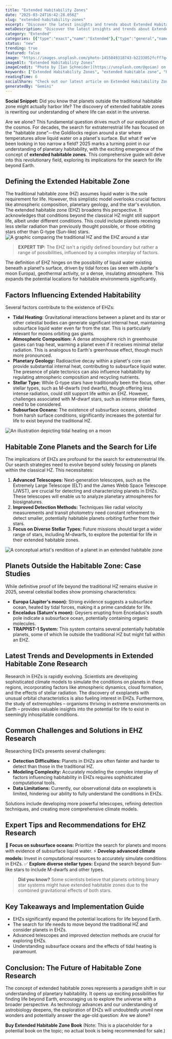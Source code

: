 ```yaml
---
title: "Extended Habitability Zones"
date: "2025-03-24T16:42:28.056Z"
slug: "extended-habitability-zones"
excerpt: "Discover the latest insights and trends about Extended Habitability Zones. This comprehensive guide covers everything you need to know about Extended Habitability Zones in 2025."
metaDescription: "Discover the latest insights and trends about Extended Habitability Zones. This comprehensive guide covers everything you need to know about Extended Habit..."
category: "Extended"
categories: [{"type":"exact","name":"Extended"},{"type":"general","name":"Astrophysics"},{"type":"medium","name":"Planetary Science"},{"type":"specific","name":"Exoplanet Research"},{"type":"niche","name":"Tidal Locking Effects"}]
status: "new"
trending: true
featured: false
image: "https://images.unsplash.com/photo-1455849318743-b2233052fcff?q=85&w=1200&fit=max&fm=webp&auto=compress"
imageAlt: "Extended Habitability Zones"
imageCredit: "Photo by [Ian Schneider](https://unsplash.com/@goian) on Unsplash"
keywords: ["Extended Habitability Zones", "extended habitable zone", "habitable zone planets", "extended habitable zone definition", "life beyond habitable zone", "planets outside habitable zone", "extended habitable zone stars", "finding planets in extended habitable zones", "extended habitable zone research", "buy extended habitable zone book"]
readingTime: 6
socialShare: "Check out our latest article on Extended Habitability Zones! Extended Habitability Zones #Extended Habitability Zones #extended habitable zone #habitable zone planets"
generatedBy: "Gemini"
---
```




**Social Snippet:**  Did you know that planets outside the traditional habitable zone might actually harbor life?  The discovery of extended habitable zones is rewriting our understanding of where life can exist in the universe.

Are we alone? This fundamental question drives much of our exploration of the cosmos. For decades, the search for extraterrestrial life has focused on the "habitable zone"—the Goldilocks region around a star where temperatures allow liquid water on a planet's surface. But what if we've been looking in too narrow a field?  2025 marks a turning point in our understanding of planetary habitability, with the exciting emergence of the concept of **extended habitable zones**. This comprehensive guide will delve into this revolutionary field, exploring its implications for the search for life beyond Earth.

## Defining the Extended Habitable Zone

The traditional habitable zone (HZ) assumes liquid water is the sole requirement for life.  However, this simplistic model overlooks crucial factors like atmospheric composition, planetary geology, and the star's evolution. The extended habitable zone (EHZ) broadens this perspective.  It acknowledges that conditions beyond the classical HZ might still support life, albeit under different conditions.  This could include planets receiving less stellar radiation than previously thought possible, or those orbiting stars other than G-type (Sun-like) stars. ![A graphic comparing the traditional HZ and the EHZ around a star](https://images.unsplash.com/photo-1451187580459-43490279c0fa?q=85&w=1200&fit=max&fm=webp&auto=compress)

> **EXPERT TIP:** The EHZ isn't a rigidly defined boundary but rather a range of possibilities, influenced by a complex interplay of factors.

The definition of EHZ hinges on the possibility of liquid water existing beneath a planet's surface, driven by tidal forces (as seen with Jupiter's moon Europa), geothermal activity, or a dense, insulating atmosphere.  This expands the potential locations for habitable environments significantly.

## Factors Influencing Extended Habitability

Several factors contribute to the existence of EHZs:

* **Tidal Heating:**  Gravitational interactions between a planet and its star or other celestial bodies can generate significant internal heat, maintaining subsurface liquid water even far from the star.  This is particularly relevant for moons orbiting gas giants.
* **Atmospheric Composition:** A dense atmosphere rich in greenhouse gases can trap heat, warming a planet even if it receives minimal stellar radiation.  This is analogous to Earth's greenhouse effect, though much more pronounced.
* **Planetary Geology:**  Radioactive decay within a planet's core can provide substantial internal heat, contributing to subsurface liquid water.  The presence of plate tectonics can also influence habitability by regulating atmospheric composition and recycling nutrients.
* **Stellar Type:**  While G-type stars have traditionally been the focus, other stellar types, such as M-dwarfs (red dwarfs), though offering less intense radiation, could still support life within an EHZ.  However, challenges associated with M-dwarf stars, such as intense stellar flares, need to be considered.
* **Subsurface Oceans:**  The existence of subsurface oceans, shielded from harsh surface conditions, significantly increases the potential for life to exist beyond the traditional HZ.

![An illustration depicting tidal heating on a moon](https://images.unsplash.com/photo-1484417894907-623942c8ee29?q=85&w=1200&fit=max&fm=webp&auto=compress)

## Habitable Zone Planets and the Search for Life

The implications of EHZs are profound for the search for extraterrestrial life.  Our search strategies need to evolve beyond solely focusing on planets within the classical HZ.  This necessitates:

1. **Advanced Telescopes:**  Next-generation telescopes, such as the Extremely Large Telescope (ELT) and the James Webb Space Telescope (JWST), are crucial for detecting and characterizing planets in EHZs.  These telescopes will enable us to analyze planetary atmospheres for biosignatures.
2. **Improved Detection Methods:**  Techniques like radial velocity measurements and transit photometry need constant refinement to detect smaller, potentially habitable planets orbiting further from their stars.
3. **Focus on Diverse Stellar Types:**  Future missions should target a wider range of stars, including M-dwarfs, to explore the potential for life in their extended habitable zones.

![A conceptual artist's rendition of a planet in an extended habitable zone](https://images.unsplash.com/photo-1517976487492-5750f3195933?q=85&w=1200&fit=max&fm=webp&auto=compress)

## Planets Outside the Habitable Zone: Case Studies

While definitive proof of life beyond the traditional HZ remains elusive in 2025, several celestial bodies show promising characteristics:

* **Europa (Jupiter's moon):**  Strong evidence suggests a subsurface ocean, heated by tidal forces, making it a prime candidate for life.
* **Enceladus (Saturn's moon):**  Geysers erupting from Enceladus's south pole indicate a subsurface ocean, potentially containing organic molecules.
* **TRAPPIST-1 System:**  This system contains several potentially habitable planets, some of which lie outside the traditional HZ but might fall within an EHZ.

## Latest Trends and Developments in Extended Habitable Zone Research

Research in EHZs is rapidly evolving.  Scientists are developing sophisticated climate models to simulate the conditions on planets in these regions, incorporating factors like atmospheric dynamics, cloud formation, and the effects of stellar radiation.  The discovery of exoplanets with unusual orbital characteristics is also fueling interest in EHZs.  Furthermore, the study of extremophiles – organisms thriving in extreme environments on Earth – provides valuable insights into the potential for life to exist in seemingly inhospitable conditions.

## Common Challenges and Solutions in EHZ Research

Researching EHZs presents several challenges:

* **Detection Difficulties:**  Planets in EHZs are often fainter and harder to detect than those in the traditional HZ.
* **Modeling Complexity:**  Accurately modeling the complex interplay of factors influencing habitability in EHZs requires sophisticated computational tools.
* **Data Limitations:**  Currently, our observational data on exoplanets is limited, hindering our ability to fully understand the conditions in EHZs.

Solutions include developing more powerful telescopes, refining detection techniques, and creating more comprehensive climate models.

## Expert Tips and Recommendations for EHZ Research

🔑 **Focus on subsurface oceans:**  Prioritize the search for planets and moons with evidence of subsurface liquid water.
⚡ **Develop advanced climate models:**  Invest in computational resources to accurately simulate conditions in EHZs.
✅ **Explore diverse stellar types:**  Expand the search beyond Sun-like stars to include M-dwarfs and other types.

> **Did you know?**  Some scientists believe that planets orbiting binary star systems might have extended habitable zones due to the combined gravitational effects of both stars.

## Key Takeaways and Implementation Guide

* EHZs significantly expand the potential locations for life beyond Earth.
* The search for life needs to move beyond the traditional HZ and consider planets in EHZs.
* Advanced telescopes and improved detection methods are crucial for exploring EHZs.
* Understanding subsurface oceans and the effects of tidal heating is paramount.

## Conclusion:  The Future of Habitable Zone Research

The concept of extended habitable zones represents a paradigm shift in our understanding of planetary habitability.  It opens up exciting possibilities for finding life beyond Earth, encouraging us to explore the universe with a broader perspective.  As technology advances and our understanding of astrobiology deepens, the exploration of EHZs will undoubtedly unveil new wonders and potentially answer the age-old question: Are we alone?





**Buy Extended Habitable Zone Book** (Note:  This is a placeholder for a potential book on the topic; no actual book is being recommended for sale.)
